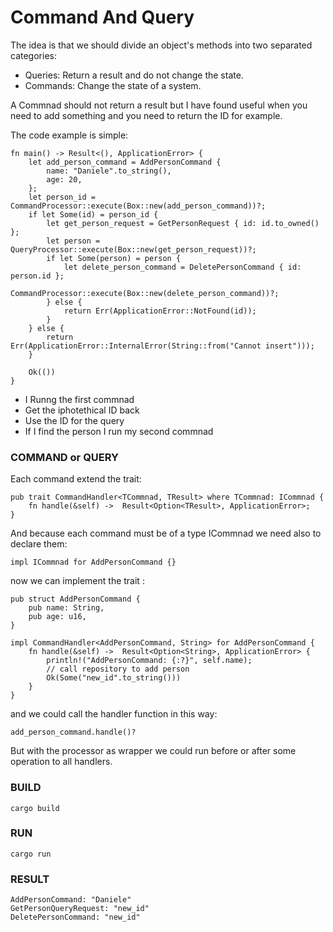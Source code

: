 # Command And Query

The idea is that we should divide an object's methods into two separated categories:

* Queries: Return a result and do not change the state.
* Commands: Change the state of a system.

A Commnad should not return a result but I have found useful when you need to add something and you need to return the ID for example.

The code example is simple:
```
fn main() -> Result<(), ApplicationError> {
    let add_person_command = AddPersonCommand {
        name: "Daniele".to_string(),
        age: 20,
    };
    let person_id = CommandProcessor::execute(Box::new(add_person_command))?;
    if let Some(id) = person_id {
        let get_person_request = GetPersonRequest { id: id.to_owned() };
        let person = QueryProcessor::execute(Box::new(get_person_request))?;
        if let Some(person) = person {
            let delete_person_command = DeletePersonCommand { id: person.id };
            CommandProcessor::execute(Box::new(delete_person_command))?;
        } else {
            return Err(ApplicationError::NotFound(id));
        }
    } else {
        return Err(ApplicationError::InternalError(String::from("Cannot insert")));
    }

    Ok(())
}
```

* I Runng the first commnad
* Get the iphotethical ID back 
* Use the ID for the query
* If I find the person I run my second commnad

### COMMAND or QUERY ###
Each command extend the trait:
```
pub trait CommandHandler<TCommnad, TResult> where TCommnad: ICommnad {
    fn handle(&self) ->  Result<Option<TResult>, ApplicationError>;
}
```

And because each command must be of a type ICommnad  we need also to declare them:
```
impl ICommnad for AddPersonCommand {}
```

now we can implement the trait :
```
pub struct AddPersonCommand {
    pub name: String,
    pub age: u16,
}

impl CommandHandler<AddPersonCommand, String> for AddPersonCommand {
    fn handle(&self) ->  Result<Option<String>, ApplicationError> {
        println!("AddPersonCommand: {:?}", self.name);
        // call repository to add person
        Ok(Some("new_id".to_string()))
    }
}
```

and we could call the handler function in this way:
```
add_person_command.handle()?
```

But with the processor as wrapper we could run before or after some operation to all handlers.


### BUILD ###
```
cargo build
```

### RUN ###
```
cargo run
```
### RESULT ###
```
AddPersonCommand: "Daniele"
GetPersonQueryRequest: "new_id"
DeletePersonCommand: "new_id"
```